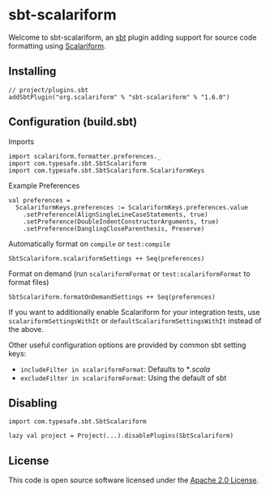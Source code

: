 sbt-scalariform
===============

Welcome to sbt-scalariform, an <a href="https://github.com/sbt/sbt">sbt</a> plugin adding support for source code formatting
using <a href="https://github.com/scala-ide/scalariform">Scalariform</a>.

Installing
--------------------------

```
// project/plugins.sbt
addSbtPlugin("org.scalariform" % "sbt-scalariform" % "1.6.0")
```

Configuration (build.sbt)
----------------------

Imports
```
import scalariform.formatter.preferences._
import com.typesafe.sbt.SbtScalariform
import com.typesafe.sbt.SbtScalariform.ScalariformKeys
```

Example Preferences
```
val preferences =
  ScalariformKeys.preferences := ScalariformKeys.preferences.value
    .setPreference(AlignSingleLineCaseStatements, true)
    .setPreference(DoubleIndentConstructorArguments, true)
    .setPreference(DanglingCloseParenthesis, Preserve)
```

Automatically format on `compile` or `test:compile`
```
SbtScalariform.scalariformSettings ++ Seq(preferences)
```

Format on demand (run `scalariformFormat` or `test:scalariformFormat` to format files)
```
SbtScalariform.formatOnDemandSettings ++ Seq(preferences)
```

If you want to additionally enable Scalariform for your integration tests, use `scalariformSettingsWithIt` or `defaultScalariformSettingsWithIt` instead of the above.

Other useful configuration options are provided by common sbt setting keys:

- `includeFilter in scalariformFormat`: Defaults to **.scala*
- `excludeFilter in scalariformFormat`: Using the default of sbt

Disabling
--------------------------

```
import com.typesafe.sbt.SbtScalariform

lazy val project = Project(...).disablePlugins(SbtScalariform)
```

License
-------

This code is open source software licensed under the <a href="http://www.apache.org/licenses/LICENSE-2.0.html">Apache 2.0 License</a>.
